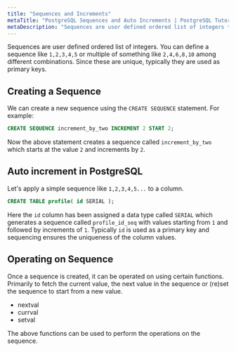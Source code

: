 ```yaml
---
title: "Sequences and Increments"
metaTitle: "PostgreSQL Sequences and Auto Increments | PostgreSQL Tutorial"
metaDescription: "Sequences are user defined ordered list of integers that are unique and typically used as primary keys in PostgreSQL like relational database"
---
```


Sequences are user defined ordered list of integers. You can define a sequence like `1,2,3,4,5` or multiple of something like `2,4,6,8,10` among different combinations. Since these are unique, typically they are used as primary keys.

## Creating a Sequence

We can create a new sequence using the `CREATE SEQUENCE` statement. For example:

```sql
CREATE SEQUENCE increment_by_two INCREMENT 2 START 2;
```

Now the above statement creates a sequence called `increment_by_two` which starts at the value `2` and increments by `2`.

## Auto increment in PostgreSQL

Let's apply a simple sequence like `1,2,3,4,5...` to a column.

```sql
CREATE TABLE profile( id SERIAL );
```

Here the `id` column has been assigned a data type called `SERIAL` which generates a sequence called `profile_id_seq` with values starting from `1` and followed by increments of `1`. Typically `id` is used as a primary key and sequencing ensures the uniqueness of the column values.

## Operating on Sequence

Once a sequence is created, it can be operated on using certain functions. Primarily to fetch the current value, the next value in the sequence or (re)set the sequence to start from a new value.

- nextval
- currval
- setval

The above functions can be used to perform the operations on the sequence.
